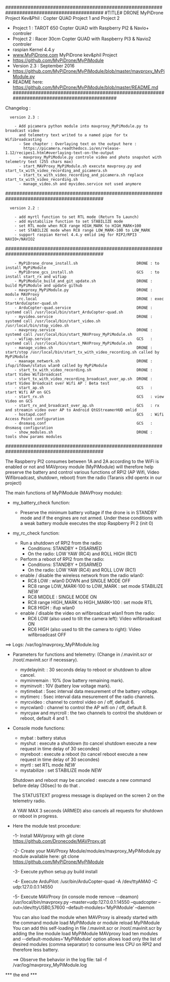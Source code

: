 ###########################################################################################
#TITLE# DRONE MyPiDrone Project Kev&Phil : Copter QUAD Project 1 and Project 2
- Project 1 : TAROT 650 Copter QUAD with Raspberry PI2 & Navio+ controler
- Project 2 : Racer 30cm Copter QUAD with Raspberry PI3 & Navio2 controler
- raspian Kernel 4.4.y 
- www.MyPiDrone.com MyPiDrone kev&phil Project
- https://github.com/MyPiDrone/MyPiModule 
- Version 2.3 : September 2016 
- https://github.com/MyPiDrone/MyPiModule/blob/master/mavproxy_MyPiModule.py
- README here: https://github.com/MyPiDrone/MyPiModule/blob/master/README.md
###########################################################################################

 Changelog :

      version 2.3 :

        - Add picamera python module into mavproxy_MyPiModule.py to broadcast video
          and telemetry text writed to a named pipe for tx Wifibroadcasting
          - See chapter : Overlaying text on the output here :
            https://picamera.readthedocs.io/en/release-1.12/recipes1.html#overlaying-text-on-the-output
          - mavproxy_MyPiModule.py controle video and photo snapshot with telemetry text (255 chars max)
          - start_MAVProxy_MyPiModule.sh execute mavproxy.py and start_tx_with_video_recording_and_picamera.sh
          - start_tx_with_video_recording_and_picamera.sh replace start_tx_with_video_recording.sh
          - manage_video.sh and myvideo.service not used anymore         

###########################################################################################

      version 2.2 :

        - add myrtl function to set RTL mode (Return To Launch)
        - add mystabilize function to set STABILIZE mode
        - set RTL mode when RC8 range HIGH_MARK to HIGH_MARK+100
        - set STABILIZE mode when RC8 range LOW_MARK-100 to LOW_MARK
        - support raspian Kernel 4.4.y emlid img for RIP2/RPI3 NAVIO+/NAVIO2

###########################################################################################

        - MyPiDrone_drone_install.sh                          DRONE : to install MyPiModule
        - MyPiDrone_gcs_install.sh                            GCS   : to install start_rx and wifiap
        - MyPiModule_build_and_git_update.sh                  DRONE : build MyPiModule and update github
        - mavproxy_MyPiModule.py                              DRONE : module MAVProxy
        - rc.local                                            DRONE : exec StartArduCopter-quad.sh
        - ArduCopter-quad.service                             DRONE : systemd call /usr/local/bin/start_ArduCopter-quad.sh
        - myvideo.service                                     DRONE : systemd call /usr/local/bin/start_video.sh /usr/local/bin/stop_video.sh
        - mavproxy.service                                    DRONE : systemd call /usr/local/bin/start_MAVProxy_MyPiModule.sh
        - wifiap.service                                      GCS   : systemd call /usr/local/bin/start_MAVProxy_MyPiModule.sh
        - manage_video.sh                                     DRONE : start/stop /usr/local/bin/start_tx_with_video_recording.sh called by MyPiModule
        - maanage_network.sh                                  DRONE : ifup/ifdown/status wlan0 called by MyPiModule 
        - start_tx_with_video_recording.sh                    DRONE : start Video Wifibroadcast
        - start_tx_with_video_recording_broadcast_over_ap.sh  DRONE : start Video Broadcast over Wifi AP : Beta test
        - start_ap.sh                                         GCS   : start Wifi AP on GCS
        - start_rx.sh                                         GCS   : view Video on GCS
        - start_rx_and_broadcast_over_ap.sh                   GCS   : rx and streamin video over AP to Android QtGStreamerHUD emlid
        - hostapd.conf                                        GCS   : Wifi Access Point configuration
        - dnsmasq.conf                                        GCS   : dnsmasq configuration
        - show_modules.sh                                     DRONE : tools show params modules

###########################################################################################


The Raspberry PI2 consumes between 1A and 2A according to the WiFi is enabled or not and MAVproxy module (MyPiModule) 
will therefore help preserve the battery and control various functions of RPI2 (AP Wifi, Video Wifibroadcast, shutdown, reboot)
 from the radio (Taranis x9d opentx in our project)

The main functions of MyPiModule (MAVProxy module):

* my_battery_check function:

    - Preserve the minimum battery voltage if the drone is in STANDBY mode and if the engines are not armed.
      Under these conditions with a weak battery module executes the stop Raspberry PI 2 (init 0)

* my_rc_check function:

    - Run a shutdown of RPI2 from the radio:
        - Conditions: STANDBY + DISARMED
        - On the radio: LOW YAW (RC4) and ROLL HIGH (RC1)
    - Perform a reboot of RPI2 from the radio:
        - Conditions: STANDBY + DISARMED
        - On the radio: LOW YAW (RC4) and ROLL LOW (RC1)
    - enable / disable the wireless network from the radio wlan0:
        - RC8 LOW : wlan0 DOWN and SINGLE MODE OFF
        - RC8 range LOW_MARK-100 to LOW_MARK : set mode STABILIZE *NEW*
        - RC8 MIDDLE : SINGLE MODE ON
        - RC8 range HIGH_MARK to HIGH_MARK+100 : set mode RTL
        - RC8 HIGH : ifup wlan0 
    - enable / disable the video on wifibroadcast wlan1 from the radio:
        - RC6 LOW (also used to tilt the camera left): Video wifibroadcast ON
        - RC6 HIGH (also used to tilt the camera to right): Video wifibroadcast OFF

==> Logs: /var/log/mavproxy_MyPiModule.log


* Parameters for functions and telemetry:
  (Change in /.mavinit.scr or /root/.mavinit.scr if necessary).

    - mydelayinit: : 30 seconds delay to reboot or shutdown to allow cancel.
    - myminremain : 10% (low battery remaining mark).
    - myminvolt : 10V (battery low voltage mark).
    - mytimebat : 5sec interval data mesurement of the battery voltage.
    - mytimerc : 5sec interval data mesurement of the radio channels.
    - myrcvideo : channel to control video on / off, default 6.
    - myrcwlan0 : channel to control the AP wifi on / off, default 8.
    - myrcyaw and myrcroll : the two channels to control the shutdown or reboot, default 4 and 1.

* Console mode functions:

    - mybat       : battery status
    - myshut      : execute a shutdown (to cancel shutdown execute a new request in time delay of 30 secondes)
    - myreboot    : execute a reboot (to cancel reboot execute a new request in time delay of 30 secondes)
    - myrtl       : set RTL mode *NEW*
    - mystabilize : set STABILIZE mode *NEW*

    Shutdown and reboot may be canceled : execute a new command before delay (30sec) to do that .

    The STATUSTEXT progress message is displayed on the screen 2 on the telemetry radio.

    A YAW MAX 3 seconds (ARMED) also cancels all requests for shutdown or reboot in progress.

* Here the module test procedure:

    -1- Install MAVproxy with git clone https://github.com/Dronecode/MAVProxy.git
    
    -2- Create your MAVProxy Module/modules/mavproxy_MyPiModule.py module available here: git clone https://github.com/MyPiDrone/MyPiModule
    
    -3- Execute python setup.py build install
    
    -4- Execute ArduPilot:
      /usr/bin/ArduCopter-quad -A /dev/ttyAMA0 -C udp:127.0.0.1:14550
      
    -5- Execute MAVProxy (in console mode remove --deamon) /usr/local/bin/mavproxy.py –master=udp:127.0.0.1:14550 –quadcopter –out=/dev/ttyUSB0,57600 –default-modules=’MyPiModule’ –daemon

     You can also load the module when MAVProxy is already started with the command module load MyPiModule or module reload MyPiModule
     You can add this self-loading in file /.mavinit.scr or /root/.mavinit.scr by adding the line module load MyPiModule
     MAVproxy load ten modules and --default-modules='MyPiModule' option allows load only the list of desired modules (comma separator) to consume less CPU on RPI2 and therefore less battery.

    ==> Observe the behavior in the log file: tail -f /var/log/mavproxy_MyPiModule.log


*** the end ***

